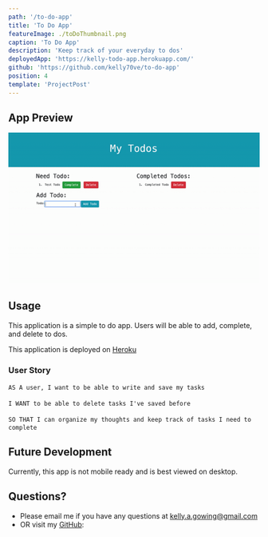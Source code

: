```yaml
---
path: '/to-do-app'
title: 'To Do App'
featureImage: ./toDoThumbnail.png
caption: 'To Do App'
description: 'Keep track of your everyday to dos'
deployedApp: 'https://kelly-todo-app.herokuapp.com/'
github: 'https://github.com/kelly70ve/to-do-app'
position: 4
template: 'ProjectPost'
---
```


## App Preview

<img src="./toDo.gif" class="gif"/>

## Usage

This application is a simple to do app. Users will be able to add, complete, and delete to dos.

This application is deployed on <a href="https://kelly-todo-app.herokuapp.com/" target="_blank" rel="noreferrer">Heroku</a>

### User Story

```
AS A user, I want to be able to write and save my tasks

I WANT to be able to delete tasks I've saved before

SO THAT I can organize my thoughts and keep track of tasks I need to complete
```

## Future Development

Currently, this app is not mobile ready and is best viewed on desktop.

## Questions?

- Please email me if you have any questions at kelly.a.gowing@gmail.com
- OR visit my [GitHub](https://github.com/kelly70ve):
